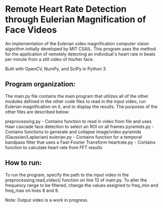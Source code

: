 # Remote Heart Rate Detection through Eulerian Magnification of Face Videos

An implementation of the Eulerian video magnification computer vision algorithm initially developed by MIT CSAIL. This program uses the method for the application of remotely detecting an individual's heart rate in beats per minute from a still video of his/her face.

Built with OpenCV, NumPy, and SciPy in Python 3

## Program organization:
The main.py file contains the main program that utilizes all of the other modules defined in the other code files
to read in the input video, run Eulerian magnification on it, and to display the results. The purposes of the other
files are described below:

preprocessing.py - Contains function to read in video from file and uses Haar cascade face detection to select an ROI
    on all frames
pyramids.py - Contains functions to generate and collapse image/video pyramids (Gaussian/Laplacian)
eulerian.py - Contains function for a temporal bandpass filter that uses a Fast-Fourier Transform
heartrate.py - Contains function to calculate heart rate from FFT results

## How to run:
To run the program, specify the path to the input video in the preprocessing.read_video() function on line 13 of
main.py. To alter the frequency range to be filtered, change the values assigned to freq_min and freq_max on lines 8
and 9.

Note: Output video is a work in progress.
